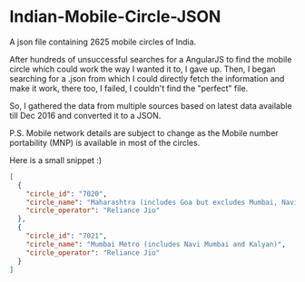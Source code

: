 # Indian-Mobile-Circle-JSON
A json file containing 2625 mobile circles of India.

After hundreds of unsuccessful searches for a AngularJS to find the mobile circle which could work the way I wanted it to, I gave up. Then, I began searching for a .json from which I could directly fetch the information and make it work, there too, I failed, I couldn't find the "perfect" file.

So, I gathered the data from multiple sources based on latest data available till Dec 2016 and converted it to a JSON.

P.S. Mobile network details are subject to change as the Mobile number portability (MNP) is available in most of the circles.

Here is a small snippet :)

```json
[
  {
    "circle_id": "7020",
    "circle_name": "Maharashtra (includes Goa but excludes Mumbai, Navi Mumbai and Kalyan)",
    "circle_operator": "Reliance Jio"
  },
  {
    "circle_id": "7021",
    "circle_name": "Mumbai Metro (includes Navi Mumbai and Kalyan)",
    "circle_operator": "Reliance Jio"
  }
]
